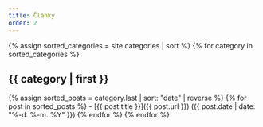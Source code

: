 ```yaml
---
title: Články
order: 2
---
```


{% assign sorted_categories = site.categories | sort %}
{% for category in sorted_categories %}
<div id="{{ category | first | downcase }}">
  <h2>{{ category | first }}</h2>
</div>
  {% assign sorted_posts = category.last | sort: "date" | reverse %}
  {% for post in sorted_posts %}
- [{{ post.title }}]({{ post.url }}) ({{ post.date | date: "%-d. %-m. %Y" }})
  {% endfor %}
{% endfor %}
